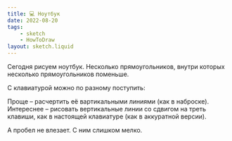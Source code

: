 ```yaml
---
title: 💻 Ноутбук
date: 2022-08-20
tags:
    - sketch
    - HowToDraw
layout: sketch.liquid
---
```


Сегодня рисуем ноутбук. Несколько прямоугольников, внутри которых несколько прямоугольников поменьше.

С клавиатурой можно по разному поступить:

Проще – расчертить её вартикальными линиями (как в наброске). Интереснее – рисовать вертикальные линии со сдвигом на треть клавиши, как в настоящей клавиатуре (как в аккуратной версии).

А пробел не влезает. С ним слишком мелко.
